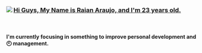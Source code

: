 <div>
  <a href="https://github.com/anuraghazra/github-readme-stats">
    <img align="left" src="https://github-readme-stats.vercel.app/api?username=PisciTec&theme=tokyonight&show_icons=true" />
    
  </a>
  <a href="https://github.com/anuraghazra/github-readme-stats">
     <h3>Hi Guys, My Name is Raian Araujo, and I'm 23 years old.</h3>
  <br>

  </a>
</div>


#### I'm currently focusing in something to improve personal development and :clock10: management.

<!--
**PisciTec/PisciTec** is a ✨ _special_ ✨ repository because its `README.md` (this file) appears on your GitHub profile.

Here are some ideas to get you started:

- 🔭 I’m currently working on ...
- 🌱 I’m currently learning ...
- 👯 I’m looking to collaborate on ...
- 🤔 I’m looking for help with ...
- 💬 Ask me about ...
- 📫 How to reach me: ...
- 😄 Pronouns: ...
- ⚡ Fun fact: ...
-->

